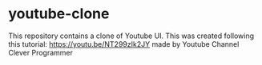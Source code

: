 # youtube-clone

This repository contains a clone of Youtube UI. This was created following this tutorial: https://youtu.be/NT299zIk2JY made by Youtube Channel Clever Programmer